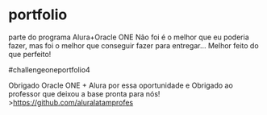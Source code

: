 # portfolio
 parte do programa Alura+Oracle ONE
Não foi é o melhor que eu poderia fazer, mas foi o melhor que conseguir fazer para entregar...
Melhor feito do que perfeito!

#challengeoneportfolio4

Obrigado Oracle ONE + Alura por essa oportunidade e Obrigado ao professor que deixou a base pronta para nós! >https://github.com/aluralatamprofes

